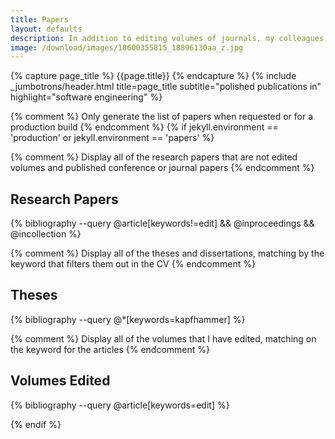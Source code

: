 ```yaml
---
title: Papers
layout: defaults
description: In addition to editing volumes of journals, my colleagues and students and I publish research papers in the fields of software engineering and software testing. Find your favorite article and start reading!
image: /download/images/10600355815_18896130aa_z.jpg
---
```


{% capture page_title %} {{page.title}} {% endcapture %}
{% include _jumbotrons/header.html title=page_title subtitle="polished publications in" highlight="software engineering" %}

{% comment %} Only generate the list of papers when requested or for a production build {% endcomment %}
{% if jekyll.environment == 'production' or jekyll.environment == 'papers' %}

{% comment %} Display all of the research papers that are not edited volumes and published conference or journal papers {% endcomment %}
## Research Papers
{% bibliography --query @article[keywords!=edit] && @inproceedings && @incollection %}

{% comment %} Display all of the theses and dissertations, matching by the keyword that filters them out in the CV {% endcomment %}
## Theses
{% bibliography --query @*[keywords=kapfhammer] %}

{% comment %} Display all of the volumes that I have edited, matching on the keyword for the articles {% endcomment %}
## Volumes Edited
{% bibliography --query @article[keywords=edit] %}

{% endif %}
